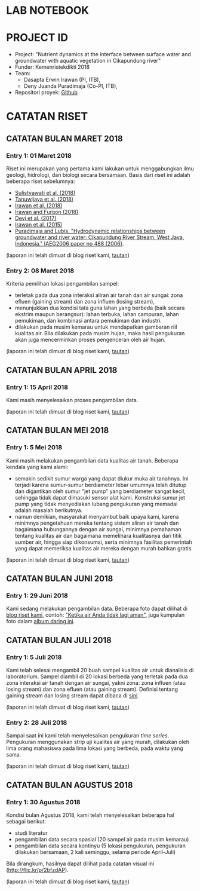 LAB NOTEBOOK
===
# PROJECT ID
- Project: "Nutrient dynamics at the interface between surface water and groundwater with aquatic vegetation in Cikapundung river"
- Funder: Kemenristekdikti 2018
- Team: 
  - Dasapta Erwin Irawan (PI, ITB), 
  - Deny Juanda Puradimaja (Co-PI, ITB), 
- Repositori proyek:  [Github](https://github.com/dasaptaerwin/nutrient2018) 

# CATATAN RISET
## CATATAN BULAN MARET 2018
### Entry 1: 01 Maret 2018
Riset ini merupakan yang pertama kami lakukan untuk menggabungkan ilmu geologi, hidrologi, dan biologi secara bersamaan. Basis dari riset ini adalah beberapa riset sebelumnya:
- [Sulistyawati et al. (2018)](https://osf.io/preprints/inarxiv/4fm85/)
- [Tanuwijaya et al. (2018)](https://jurnal.unpad.ac.id/bsc/article/view/15018)
- [Irawan et al. (2018)](http://iopscience.iop.org/article/10.1088/1757-899X/349/1/012013/meta)
- [Irawan and Furqon (2018)](https://osf.io/preprints/inarxiv/mdaqs/)
- [Devi et al. (2017)](https://doi.org/10.6084/m9.figshare.5425714.v1)
- [Irawan et al. (2015)](https://link.springer.com/article/10.1007/s12665-014-3482-4)
- [Puradimaja and Lubis. "Hydrodynamic relationships between groundwater and river water: Cikapundung River Stream, West Java, Indonesia." IAEG2006 paper no 488 (2006)](https://books.google.co.id/books?id=fjS72BpPImYC&pg=PA268&lpg=PA268&dq=%22Hydrodynamic+relationships+between+groundwater+and+river+water:+Cikapundung+River+Stream,+West+Java,+Indonesia.%22&source=bl&ots=xLgIBAwMRV&sig=7FThUqWc0U7v4ypXJAVVI__UY9s&hl=en&sa=X&ved=2ahUKEwj1yfLeidLdAhVFMo8KHfxIAbYQ6AEwAnoECAgQAQ#v=onepage&q=%22Hydrodynamic%20relationships%20between%20groundwater%20and%20river%20water%3A%20Cikapundung%20River%20Stream%2C%20West%20Java%2C%20Indonesia.%22&f=false).

(laporan ini telah dimuat di blog riset kami, [tautan](https://medium.com/eco-hydrology-of-cikapundung))

### Entry 2: 08 Maret 2018
Kriteria pemilihan lokasi pengambilan sampel:
- terletak pada dua zona interaksi aliran air tanah dan air sungai: zona efluen (gaining stream) dan zona influen (losing stream),
- menunjukkan dua kondisi tata guna lahan yang berbeda (baik secara ekstrim maupun berangsur): lahan terbuka, lahan campuran, lahan pemukiman, dan kombinasi antara pemukiman dan industri.
- dilakukan pada musim kemarau untuk mendapatkan gambaran riil kualitas air. Bila dilakukan pada musim hujan, maka hasil pengukuran akan juga mencerminkan proses pengenceran oleh air hujan.

(laporan ini telah dimuat di blog riset kami, [tautan](https://medium.com/eco-hydrology-of-cikapundung))

## CATATAN BULAN APRIL 2018
### Entry 1: 15 April 2018
Kami masih menyelesaikan proses pengambilan data. 

(laporan ini telah dimuat di blog riset kami, [tautan](https://medium.com/eco-hydrology-of-cikapundung))

## CATATAN BULAN MEI 2018
### Entry 1: 5 Mei 2018
Kami masih melakukan pengambilan data kualitas air tanah. Beberapa kendala yang kami alami:
- semakin sedikit sumur warga yang dapat diukur muka air tanahnya. Ini terjadi karena sumur-sumur berdiameter lebar umumnya telah ditutup dan digantikan oleh sumur "jet pump" yang berdiameter sangat kecil, sehingga tidak dapat dimasuki sensor alat kami. Konstruksi sumur jet pump yang tidak menyediakan lubang pengukuran yang memadai adalah masalah berikutnya.
- namun demikian, masyarakat menyambut baik upaya kami, karena minimnya pengetahuan mereka tentang sistem aliran air tanah dan bagaimana hubungannya dengan air sungai, minimnya pemahaman tentang kualitas air dan bagaimana memelihara kualitasnya dari titik sumber air, hingga siap dikonsumsi, serta minimnya fasilitas pemerintah yang dapat memeriksa kualitas air mereka dengan murah bahkan gratis.  

(laporan ini telah dimuat di blog riset kami, [tautan](https://medium.com/eco-hydrology-of-cikapundung))

## CATATAN BULAN JUNI 2018
### Entry 1: 29 Juni 2018
Kami sedang melakukan pengambilan data. Beberapa foto dapat dilihat di [blog riset kami](https://medium.com/eco-hydrology-of-cikapundung), contoh: ["Ketika air Anda tidak lagi aman"](https://medium.com/eco-hydrology-of-cikapundung/ketika-air-anda-tidak-lagi-aman-fc1f22187ac), juga kumpulan foto dalam [album daring ini](https://flic.kr/s/aHsmj9nUEv).

## CATATAN BULAN JULI 2018
### Entry 1: 5 Juli 2018
Kami telah selesai mengambil 20 buah sampel kualitas air untuk dianalisis di laboratorium. Sampel diambil di 20 lokasi berbeda yang terletak pada dua zona interaksi air tanah dengan air sungai, yakni zona: zona influen (atau losing stream) dan zona efluen (atau gaining stream). Definisi tentang gaining stream dan losing stream dapat dibaca di [sini](https://dnr.mo.gov/education/documents/losing-streams.pdf).  

(laporan ini telah dimuat di blog riset kami, [tautan](https://medium.com/eco-hydrology-of-cikapundung))

### Entry 2: 28 Juli 2018
Sampai saat ini kami telah menyelesaikan pengukuran *time series*. Pengukuran menggunakan strip uji kualitas air yang murah, dilakukan oleh lima orang mahasiswa pada lima lokasi yang berbeda, pada waktu yang sama.

(laporan ini telah dimuat di blog riset kami, [tautan](https://medium.com/eco-hydrology-of-cikapundung))

## CATATAN BULAN AGUSTUS 2018
### Entry 1: 30 Agustus 2018
Kondisi bulan Agustus 2018, kami telah menyelesaikan beberapa hal sebagai berikut:
- studi literatur
- pengambilan data secara spasial (20 sampel air pada musim kemarau)
- pengambilan data secara kontinyu (5 lokasi pengukuran, pengukuran dilakukan bersamaan, 2 kali seminggu, selama periode April-Juli)

Bila dirangkum, hasilnya dapat dilihat pada catatan visual ini (http://flic.kr/p/2bfzdAP).

(laporan ini telah dimuat di blog riset kami, [tautan](https://medium.com/eco-hydrology-of-cikapundung))


